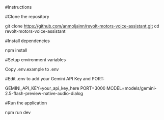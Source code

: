 #Instructions

#Clone the repository

git clone https://github.com/anmoljainn/revolt-motors-voice-assistant.git
cd revolt-motors-voice-assistant


#Install dependencies

npm install


#Setup environment variables

Copy .env.example to .env




#Edit .env to add your Gemini API Key and PORT:

GEMINI_API_KEY=your_api_key_here
PORT=3000
MODEL=models/gemini-2.5-flash-preview-native-audio-dialog


#Run the application

npm run dev
